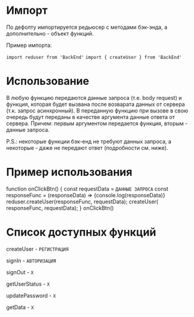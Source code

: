 # Импорт

По дефолту импортируется редьюсер с методами бэк-энда, а дополнительно - объект функций.

Пример импорта:

`import reduser from 'BackEnd'`
`import { createUser } from 'BackEnd'`

# Использование

В любую функцию передаются данные запроса (т.е. body request) и функция,
которая будет вызвана после возварата данных от сервера (т.к. запрос асинхронный).
В переданную функцию при вызове в свою очередь будут переданы в качестве аргумента данные ответа от сервера.
Причем: первым аргументом передается функция, вторым - данные запроса.

P.S.: некоторые функции бэк-енд не требуют данных запроса, а некоторые - даже не передают ответ (подробности см. ниже).

# Пример использования

function onClickBtn() {
const requestData = `ДАННЫЕ ЗАПРОСА` <!-- в данном случае формат данных { email: 'XXX@google.ru', password: 'XXX' } -->
const responseFunc = (responseData) => {console.log(responseData)}
reduser.createUser(responseFunc, requestData); <!-- или --> createUser( responseFunc, requestData);
}
onClickBtn() <!-- выдаст в консоль `ДАННЫЕ ОТВЕТА`, которые вернет сервер -->

# Список доступных функций

<!-- Данные пользователя -->

createUser - `РЕГИСТРАЦИЯ`

signIn - `АВТОРИЗАЦИЯ`

signOut - `X`

getUserStatus - `X`

updatePassword - `X`

<!-- БД -->

getData - `X`

